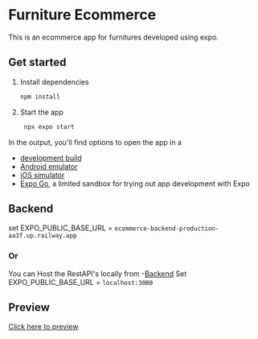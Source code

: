 
# Furniture Ecommerce

This is an ecommerce app for furnitures developed using expo. 
## Get started

1. Install dependencies

   ```bash
   npm install
   ```

2. Start the app

   ```bash
    npx expo start
   ```

In the output, you'll find options to open the app in a

- [development build](https://docs.expo.dev/develop/development-builds/introduction/)
- [Android emulator](https://docs.expo.dev/workflow/android-studio-emulator/)
- [iOS simulator](https://docs.expo.dev/workflow/ios-simulator/)
- [Expo Go](https://expo.dev/go), a limited sandbox for trying out app development with Expo

## Backend
   set EXPO_PUBLIC_BASE_URL = ```ecommerce-backend-production-aa3f.up.railway.app``` 
   ### Or
  You can Host the RestAPI's locally from 
  -[Backend](https://github.com/Tiwariji-07/ecommerce-backend)
  Set EXPO_PUBLIC_BASE_URL = ```localhost:3000```



## Preview
[Click here to preview](https://drive.google.com/file/d/15oqGV20FXMRNWz2Pav0ctMP-DsdMBJPc/view?usp=sharing)


